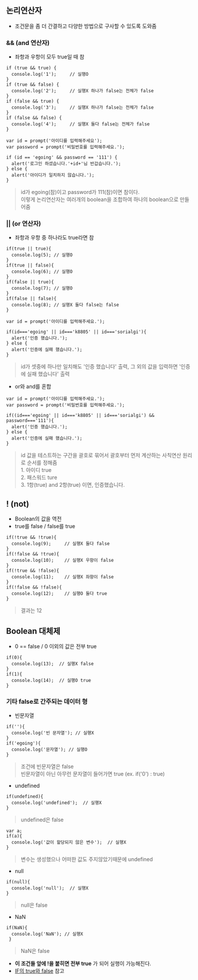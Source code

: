 ## 논리연산자
- 조건문을 좀 더 간결하고 다양한 방법으로 구사할 수 있도록 도와줌


### && (and 연산자)
- 좌항과 우항이 모두 true일 때 참

```
if (true && true) {
  console.log('1');     // 실행O
}
if (true && false) {
  console.log('2');     // 실행X 하나가 false는 전체가 false
}
if (false && true) {
  console.log('3');     // 실행X 하나가 false는 전체가 false
}
if (false && false) {
  console.log('4');     // 실행X 둘다 false는 전체가 false
}
```
```
var id = prompt('아이디를 입력해주세요');
var password = prompt('비밀번호를 입력해주세요.');

if (id == 'egoing' && password == '111') {
  alert('로그인 하셨습니다.'+id+'님 반갑습니다.');
} else {
  alert('아이디가 일치하지 않습니다.');
}
```
> id가 egoing(참)이고 password가 111(참)이면 참이다.<br/>이렇게 논리연산자는 여러개의 boolean을 조합하여 하나의 boolean으로 만들어줌


### || (or 연산자)
- 좌항과 우항 중 하나라도 true라면 참
```
if(true || true){
  console.log(5); // 실행O
}
if(true || false){
  console.log(6); // 실행O
}
if(false || true){
  console.log(7); // 실행O
}
if(false || false){
  console.log(8); // 실행X 둘다 false는 false
}
```
```
var id = prompt('아이디를 입력해주세요.');

if(id==='egoing' || id==='k8805' || id==='sorialgi'){
  alert('인증 했습니다.');
} else {
  alert('인증에 실패 했습니다.');
}
```
> id가 셋중에 하나만 일치해도 '인증 했습니다' 출력, 그 외의 값을 입력하면 '인증에 실패 했습니다' 출력
- or와 and를 혼합
```
var id = prompt('아이디를 입력해주세요.');
var password = prompt('비밀번호를 입력해주세요.');

if((id==='egoing' || id==='k8805' || id==='sorialgi') && password==='111'){
  alert('인증 했습니다.');
} else {
  alert('인증에 실패 했습니다.');
}
```
> id 값을 테스트하는 구간을 괄호로 묶어서 괄호부터 먼저 계산하는 사칙연산 원리로 순서를 정해줌<br/>1. 아이디 true<br/>2. 패스워드 ture<br/>3. 1항(true) and 2항(true) 이면, 인증했습니다.


## ! (not)
- Boolean의 값을 역전
- true를 false / false를 true
```
if(!true && !true){
  console.log(9);     // 실행X 둘다 false
}
if(!false && !true){
  console.log(10);    // 실행X 우항이 false
}
if(!true && !false){
  console.log(11);    // 실행X 좌항이 false
}
if(!false && !false){
  console.log(12);    // 실행O 둘다 true
}
```
> 결과는 12


## Boolean 대체제
- 0 == false / 0 이외의 값은 전부 true
```
if(0){
  console.log(13);  // 실행X false
}
if(1){
  console.log(14);  // 실행O true
}
```
### 기타 false로 간주되는 데이터 형
- 빈문자열
```
if(''){
  console.log('빈 문자열'); // 실행X 
}
if('egoing'){
  console.log('문자열'); // 실행O
}
```
> 조건에 빈문자열은 false<br/>빈문자열이 아닌 아무런 문자열이 들어가면 true (ex. if('0') : true)

- undefined
```
if(undefined){
  console.log('undefined');  // 실행X 
}
```
> undefined은 false
```
var a;
if(a){
  console.log('값이 할당되지 않은 변수');  // 실행X 
}
```
> 변수는 생성했으나 어떠한 값도 주지않았기때문에 undefined

- null
```
if(null){
  console.log('null');  // 실행X 
}
```
> null은 false

- NaN
```
if(NaN){
  console.log('NaN'); // 실행X 
 }
```
> NaN은 false

- __이 조건들 앞에 !을 붙히면 전부 true__ 가 되어 실행이 가능해진다.
- [IF의 true와 false](https://dorey.github.io/JavaScript-Equality-Table/) 참고
